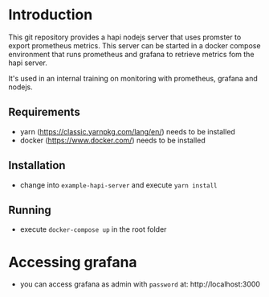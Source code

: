 # Introduction

This git repository provides a hapi nodejs server that uses promster to export prometheus metrics. 
This server can be started in a docker compose environment that runs prometheus and grafana to retrieve metrics fom the hapi server.

It's used in an internal training on monitoring with prometheus, grafana and nodejs.

## Requirements

- yarn (https://classic.yarnpkg.com/lang/en/) needs to be installed
- docker (https://www.docker.com/) needs to be installed

## Installation

- change into `example-hapi-server` and execute `yarn install`

## Running

- execute `docker-compose up` in the root folder

# Accessing grafana

- you can access grafana as admin with `password` at: http://localhost:3000